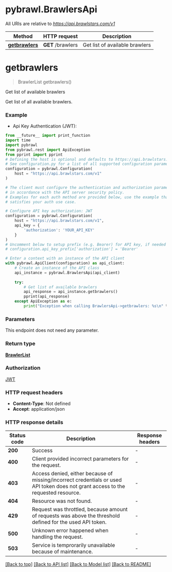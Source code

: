 # pybrawl.BrawlersApi

All URIs are relative to *https://api.brawlstars.com/v1*

Method | HTTP request | Description
------------- | ------------- | -------------
[**getbrawlers**](BrawlersApi.md#getbrawlers) | **GET** /brawlers | Get list of available brawlers


# **getbrawlers**
> BrawlerList getbrawlers()

Get list of available brawlers

Get list of all available brawlers. 

### Example

* Api Key Authentication (JWT):
```python
from __future__ import print_function
import time
import pybrawl
from pybrawl.rest import ApiException
from pprint import pprint
# Defining the host is optional and defaults to https://api.brawlstars.com/v1
# See configuration.py for a list of all supported configuration parameters.
configuration = pybrawl.Configuration(
    host = "https://api.brawlstars.com/v1"
)

# The client must configure the authentication and authorization parameters
# in accordance with the API server security policy.
# Examples for each auth method are provided below, use the example that
# satisfies your auth use case.

# Configure API key authorization: JWT
configuration = pybrawl.Configuration(
    host = "https://api.brawlstars.com/v1",
    api_key = {
        'authorization': 'YOUR_API_KEY'
    }
)
# Uncomment below to setup prefix (e.g. Bearer) for API key, if needed
# configuration.api_key_prefix['authorization'] = 'Bearer'

# Enter a context with an instance of the API client
with pybrawl.ApiClient(configuration) as api_client:
    # Create an instance of the API class
    api_instance = pybrawl.BrawlersApi(api_client)
    
    try:
        # Get list of available brawlers
        api_response = api_instance.getbrawlers()
        pprint(api_response)
    except ApiException as e:
        print("Exception when calling BrawlersApi->getbrawlers: %s\n" % e)
```

### Parameters
This endpoint does not need any parameter.

### Return type

[**BrawlerList**](BrawlerList.md)

### Authorization

[JWT](../README.md#JWT)

### HTTP request headers

 - **Content-Type**: Not defined
 - **Accept**: application/json

### HTTP response details
| Status code | Description | Response headers |
|-------------|-------------|------------------|
**200** | Success |  -  |
**400** | Client provided incorrect parameters for the request. |  -  |
**403** | Access denied, either because of missing/incorrect credentials or used API token does not grant access to the requested resource.  |  -  |
**404** | Resource was not found. |  -  |
**429** | Request was throttled, because amount of requests was above the threshold defined for the used API token.  |  -  |
**500** | Unknown error happened when handling the request.  |  -  |
**503** | Service is temprorarily unavailable because of maintenance.  |  -  |

[[Back to top]](#) [[Back to API list]](../README.md#documentation-for-api-endpoints) [[Back to Model list]](../README.md#documentation-for-models) [[Back to README]](../README.md)

